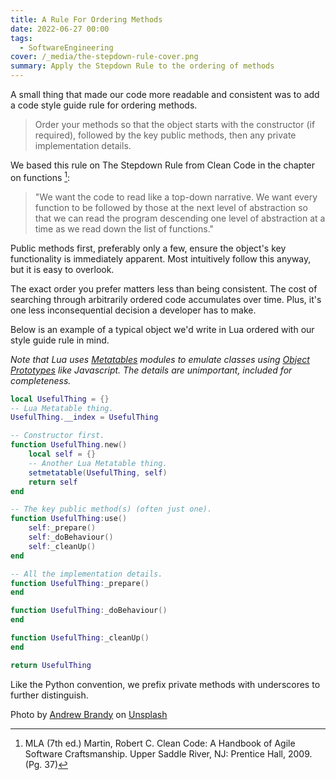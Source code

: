 ```yaml
---
title: A Rule For Ordering Methods
date: 2022-06-27 00:00
tags:
  - SoftwareEngineering
cover: /_media/the-stepdown-rule-cover.png
summary: Apply the Stepdown Rule to the ordering of methods
---
```


A small thing that made our code more readable and consistent was to add a code style guide rule for ordering methods.

> Order your methods so that the object starts with the constructor (if required), followed by the key public methods, then any private implementation details.

We based this rule on The Stepdown Rule from Clean Code in the chapter on functions [^1]:

> "We want the code to read like a top-down narrative. We want every function to be followed by those at the next level of abstraction so that we can read the program descending one level of abstraction at a time as we read down the list of functions."

Public methods first, preferably only a few, ensure the object's key functionality is immediately apparent. Most intuitively follow this anyway, but it is easy to overlook.

The exact order you prefer matters less than being consistent. The cost of searching through arbitrarily ordered code accumulates over time. Plus, it's one less inconsequential decision a developer has to make.

Below is an example of a typical object we'd write in Lua ordered with our style guide rule in mind.

*Note that Lua uses [Metatables](metatables.md) modules to emulate classes using [Object Prototypes](object-prototypes.md) like Javascript. The details are unimportant, included for completeness.*

```lua
local UsefulThing = {}
-- Lua Metatable thing.
UsefulThing.__index = UsefulThing

-- Constructor first.
function UsefulThing.new()
    local self = {}
    -- Another Lua Metatable thing.
    setmetatable(UsefulThing, self)
    return self
end

-- The key public method(s) (often just one).
function UsefulThing:use()
    self:_prepare()
    self:_doBehaviour()
    self:_cleanUp()
end

-- All the implementation details.
function UsefulThing:_prepare()
end

function UsefulThing:_doBehaviour()
end

function UsefulThing:_cleanUp()
end

return UsefulThing
```

Like the Python convention, we prefix private methods with underscores to further distinguish.

Photo by <a href="https://unsplash.com/@andrew23brandy?utm_source=unsplash&utm_medium=referral&utm_content=creditCopyText">Andrew Brandy</a> on <a href="https://unsplash.com/s/photos/complexity-step?utm_source=unsplash&utm_medium=referral&utm_content=creditCopyText">Unsplash</a>

[^1]: MLA (7th ed.) Martin, Robert C. Clean Code: A Handbook of Agile Software Craftsmanship. Upper Saddle River, NJ: Prentice Hall, 2009. (Pg. 37)
